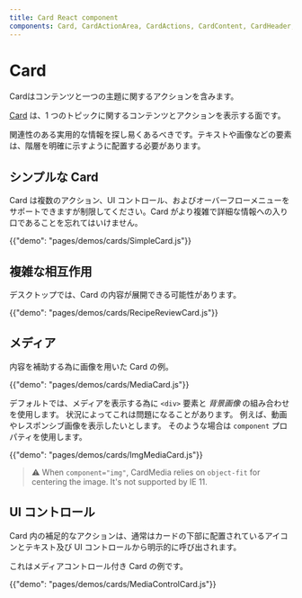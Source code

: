 ```yaml
---
title: Card React component
components: Card, CardActionArea, CardActions, CardContent, CardHeader, CardMedia, Collapse, Paper
---
```


# Card

<p class="description">Cardはコンテンツと一つの主題に関するアクションを含みます。</p>

[Card](https://material.io/design/components/cards.html) は、1 つのトピックに関するコンテンツとアクションを表示する面です。

関連性のある実用的な情報を探し易くあるべきです。テキストや画像などの要素は、階層を明確に示すように配置する必要があります。

## シンプルな Card

Card は複数のアクション、UI コントロール、およびオーバーフローメニューをサポートできますが制限してください。Card がより複雑で詳細な情報への入り口であることを忘れてはいけません。

{{"demo": "pages/demos/cards/SimpleCard.js"}}

## 複雑な相互作用

デスクトップでは、Card の内容が展開できる可能性があります。

{{"demo": "pages/demos/cards/RecipeReviewCard.js"}}

## メディア

内容を補助する為に画像を用いた Card の例。

{{"demo": "pages/demos/cards/MediaCard.js"}}

デフォルトでは、メディアを表示する為に `<div>` 要素と _背景画像_ の組み合わせを使用します。 状況によってこれは問題になることがあります。 例えば、動画やレスポンシブ画像を表示したいとします。 そのような場合は `component` プロパティを使用します。

{{"demo": "pages/demos/cards/ImgMediaCard.js"}}

> ⚠️ When `component="img"`, CardMedia relies on `object-fit` for centering the image. It's not supported by IE 11.

## UI コントロール

Card 内の補足的なアクションは、通常はカードの下部に配置されているアイコンとテキスト及び UI コントロールから明示的に呼び出されます。

これはメディアコントロール付き Card の例です。

{{"demo": "pages/demos/cards/MediaControlCard.js"}}
